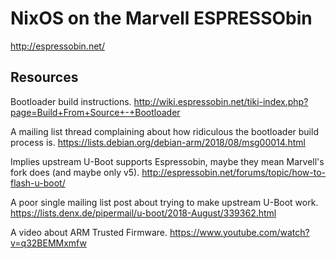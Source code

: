 # NixOS on the Marvell ESPRESSObin
http://espressobin.net/

## Resources
Bootloader build instructions.
http://wiki.espressobin.net/tiki-index.php?page=Build+From+Source+-+Bootloader

A mailing list thread complaining about how ridiculous the bootloader build process is.
https://lists.debian.org/debian-arm/2018/08/msg00014.html

Implies upstream U-Boot supports Espressobin, maybe they mean Marvell's fork does (and maybe only v5).
http://espressobin.net/forums/topic/how-to-flash-u-boot/

A poor single mailing list post about trying to make upstream U-Boot work.
https://lists.denx.de/pipermail/u-boot/2018-August/339362.html

A video about ARM Trusted Firmware.
https://www.youtube.com/watch?v=q32BEMMxmfw

